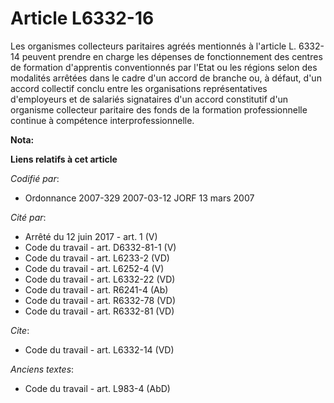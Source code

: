 # Article L6332-16

Les organismes collecteurs paritaires agréés mentionnés à l'article L. 6332-14 peuvent prendre en charge les dépenses de
fonctionnement des centres de formation d'apprentis conventionnés par l'Etat ou les régions selon des modalités arrêtées dans
le cadre d'un accord de branche ou, à défaut, d'un accord collectif conclu entre les organisations représentatives
d'employeurs et de salariés signataires d'un accord constitutif d'un organisme collecteur paritaire des fonds de la formation
professionnelle continue à compétence interprofessionnelle.

**Nota:**



**Liens relatifs à cet article**

_Codifié par_:

  - Ordonnance 2007-329 2007-03-12 JORF 13 mars 2007

_Cité par_:

  - Arrêté du 12 juin 2017 - art. 1 (V)
  - Code du travail - art. D6332-81-1 (V)
  - Code du travail - art. L6233-2 (VD)
  - Code du travail - art. L6252-4 (V)
  - Code du travail - art. L6332-22 (VD)
  - Code du travail - art. R6241-4 (Ab)
  - Code du travail - art. R6332-78 (VD)
  - Code du travail - art. R6332-81 (VD)

_Cite_:

  - Code du travail - art. L6332-14 (VD)

_Anciens textes_:

  - Code du travail - art. L983-4 (AbD)
